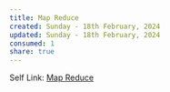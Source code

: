 ```yaml
---
title: Map Reduce
created: Sunday - 18th February, 2024
updated: Sunday - 18th February, 2024
consumed: 1
share: true
---
```


Self Link: [Map Reduce](Map%20Reduce.md)
